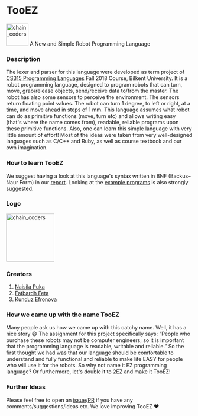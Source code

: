 # TooEZ
<img src="https://github.com/naisila/TooEZ/blob/master/2ez_logo.png" alt="chain_coders" width="60"/> A New and Simple Robot Programming Language
### Description
The lexer and parser for this language were developed as term project of [CS315 Programming Languages](https://stars.bilkent.edu.tr/syllabus/view/CS/315) Fall 2018 Course, Bilkent University. It is a robot programming language, designed to program robots that can turn, move, grab/release objects, send/receive data to/from the master. The robot has also some sensors to perceive the environment. The sensors return floating point values. The robot can turn 1 degree, to left or right, at a time, and move ahead in steps of 1 mm. This language assumes what robot can do as primitive functions (move, turn etc) and allows writing easy (that's where the name comes from), readable, reliable programs upon these primitive functions. Also, one can learn this simple language with very little amount of effort! Most of the ideas were taken from very well-designed languages such as C/C++ and Ruby, as well as course textbook and our own imagination.
### How to learn TooEZ
We suggest having a look at this language's syntax written in BNF (Backus–Naur Form) in our [report](https://github.com/naisila/TooEZ/blob/master/TooEZ_Report.pdf). Looking at the [example programs](https://github.com/naisila/TooEZ/tree/master/example_programs) is also strongly suggested.
### Logo
<img src="https://github.com/naisila/TooEZ/blob/master/2ez_logo.png" alt="chain_coders" width="130"/>

### Creators
1. [Naisila Puka](https://github.com/naisila)
2. [Fatbardh Feta](https://github.com/fatbardhfeta)
3. [Kunduz Efronova](https://github.com/efronova)
### How we came up with the name TooEZ
Many people ask us how we came up with this catchy name. Well, it has a nice story :smile: The assignment for this project
specifically says: “People who purchase these robots may not be computer
engineers; so it is important that the programming language is readable, writable and
reliable.” So the first thought we had was that our language should be comfortable to
understand and fully functional and reliable to make life EASY for people who will
use it for the robots. So why not name it EZ programming language? Or furthermore,
let's double it to 2EZ and make it TooEZ! 
### Further Ideas
Please feel free to open an [issue](https://github.com/naisila/TooEZ/issues/new)/[PR](https://github.com/naisila/TooEZ/compare) if you have any comments/suggestions/ideas etc. We love improving TooEZ :heart:
